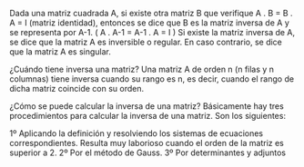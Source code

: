 Dada una matriz cuadrada  A, si existe otra matriz  B  que verifique  A . B  =  B . A = I  (matriz identidad), entonces se dice que  B  es la matriz inversa de  A  y se representa por  A-1.     ( A . A-1 = A-1 . A = I )
Si existe la matriz inversa  de  A, se dice que la matriz  A  es inversible o regular. En caso contrario, se dice que la matriz  A  es singular.

¿Cuándo tiene inversa una matriz? Una matriz  A  de orden  n  (n filas y n columnas) tiene inversa cuando su rango es  n, es decir, cuando el rango de dicha matriz coincide con su orden.

¿Cómo se puede calcular la inversa de una matriz? Básicamente hay tres procedimientos para calcular la inversa de una matriz. Son los siguientes:

1º Aplicando la definición y resolviendo los sistemas de ecuaciones correspondientes. Resulta muy laborioso cuando el orden de la matriz es superior a  2.
2º Por el método de Gauss.
3º Por determinantes y adjuntos
